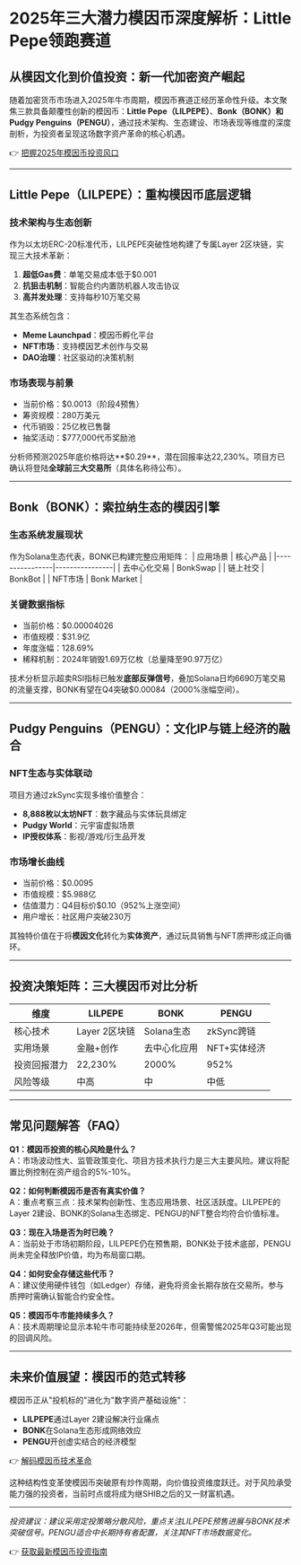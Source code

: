 # 2025年三大潜力模因币深度解析：Little Pepe领跑赛道

## 从模因文化到价值投资：新一代加密资产崛起

随着加密货币市场进入2025年牛市周期，模因币赛道正经历革命性升级。本文聚焦三款具备颠覆性创新的模因币：**Little Pepe（LILPEPE）**、**Bonk（BONK）**和**Pudgy Penguins（PENGU）**，通过技术架构、生态建设、市场表现等维度的深度剖析，为投资者呈现这场数字资产革命的核心机遇。

👉 [把握2025年模因币投资风口](https://bit.ly/okx_welcome)

---

## Little Pepe（LILPEPE）：重构模因币底层逻辑

### 技术架构与生态创新
作为以太坊ERC-20标准代币，LILPEPE突破性地构建了专属Layer 2区块链，实现三大技术革新：
1. **超低Gas费**：单笔交易成本低于$0.001
2. **抗狙击机制**：智能合约内置防机器人攻击协议
3. **高并发处理**：支持每秒10万笔交易

其生态系统包含：
- **Meme Launchpad**：模因币孵化平台
- **NFT市场**：支持模因艺术创作与交易
- **DAO治理**：社区驱动的决策机制

### 市场表现与前景
- 当前价格：$0.0013（阶段4预售）
- 筹资规模：280万美元
- 代币销毁：25亿枚已售罄
- 抽奖活动：$777,000代币奖励池

分析师预测2025年底价格将达**$0.29**，潜在回报率达22,230%。项目方已确认将登陆**全球前三大交易所**（具体名称待公布）。

---

## Bonk（BONK）：索拉纳生态的模因引擎

### 生态系统发展现状
作为Solana生态代表，BONK已构建完整应用矩阵：
| 应用场景       | 核心产品       |
|----------------|----------------|
| 去中心化交易   | BonkSwap       |
| 链上社交       | BonkBot        |
| NFT市场        | Bonk Market    |

### 关键数据指标
- 当前价格：$0.00004026
- 市值规模：$31.9亿
- 年度涨幅：128.69%
- 稀释机制：2024年销毁1.69万亿枚（总量降至90.97万亿）

技术分析显示超卖RSI指标已触发**底部反弹信号**，叠加Solana日均6690万笔交易的流量支撑，BONK有望在Q4突破$0.00084（2000%涨幅空间）。

---

## Pudgy Penguins（PENGU）：文化IP与链上经济的融合

### NFT生态与实体联动
项目方通过zkSync实现多维价值整合：
- **8,888枚以太坊NFT**：数字藏品与实体玩具绑定
- **Pudgy World**：元宇宙虚拟场景
- **IP授权体系**：影视/游戏/衍生品开发

### 市场增长曲线
- 当前价格：$0.0095
- 市值规模：$5.988亿
- 估值潜力：Q4目标价$0.10（952%上涨空间）
- 用户增长：社区用户突破230万

其独特价值在于将**模因文化**转化为**实体资产**，通过玩具销售与NFT质押形成正向循环。

---

## 投资决策矩阵：三大模因币对比分析

| 维度          | LILPEPE          | BONK            | PENGU           |
|---------------|------------------|-----------------|-----------------|
| 核心技术      | Layer 2区块链    | Solana生态      | zkSync跨链      |
| 实用场景      | 金融+创作        | 去中心化应用    | NFT+实体经济    |
| 投资回报潜力  | 22,230%          | 2000%           | 952%            |
| 风险等级      | 中高             | 中              | 中低            |

---

## 常见问题解答（FAQ）

**Q1：模因币投资的核心风险是什么？**  
A：市场波动性大、监管政策变化、项目方技术执行力是三大主要风险。建议将配置比例控制在资产组合的5%-10%。

**Q2：如何判断模因币是否有真实价值？**  
A：重点考察三点：技术架构创新性、生态应用场景、社区活跃度。LILPEPE的Layer 2建设、BONK的Solana生态绑定、PENGU的NFT整合均符合价值标准。

**Q3：现在入场是否为时已晚？**  
A：当前处于市场初期阶段，LILPEPE仍在预售期，BONK处于技术底部，PENGU尚未完全释放IP价值，均为布局窗口期。

**Q4：如何安全存储这些代币？**  
A：建议使用硬件钱包（如Ledger）存储，避免将资金长期存放在交易所。参与质押时需确认智能合约安全性。

**Q5：模因币牛市能持续多久？**  
A：技术周期理论显示本轮牛市可能持续至2026年，但需警惕2025年Q3可能出现的回调风险。

---

## 未来价值展望：模因币的范式转移

模因币正从"投机标的"进化为"数字资产基础设施"：
- **LILPEPE**通过Layer 2建设解决行业痛点
- **BONK**在Solana生态形成网络效应
- **PENGU**开创虚实结合的经济模型

👉 [解码模因币技术革命](https://bit.ly/okx_welcome)

这种结构性变革使模因币突破原有炒作周期，向价值投资维度跃迁。对于风险承受能力强的投资者，当前时点或将成为继SHIB之后的又一财富机遇。

---

*投资建议：建议采用定投策略分散风险，重点关注LILPEPE预售进展与BONK技术突破信号。PENGU适合中长期持有者配置，关注其NFT市场数据变化。*

👉 [获取最新模因币投资指南](https://bit.ly/okx_welcome)